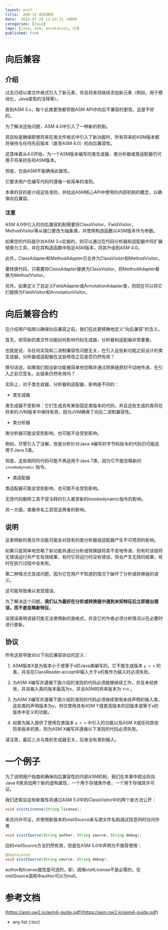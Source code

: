 ```yaml
---
layout: post
title:  ASM-12-向后兼容
date:  2018-07-20 13:43:31 +0800
categories: [Java]
tags: [java, asm, annotation, sh]
published: true
---
```


# 向后兼容

## 介绍

过去已经以类文件格式引入了新元素，并且将来将继续添加新元素（例如，用于模块化，Java类型的注释等）。

直到ASM 3.x，每个此类更改都导致ASM API中向后不兼容的更改，这是不好的。

为了解决这些问题，ASM 4.0中引入了一种新的机制。

其目标是确保即使将来在类文件格式中引入了新功能时，所有将来的ASM版本都将保持与任何先前版本（直至ASM 4.0）的向后兼容性。

这意味着从4.0开始，为一个ASM版本编写的类生成器，类分析器或类适配器仍可用于将来的任何ASM版本。

但是，仅由ASM不能确保此属性。

它要求用户在编写代码时遵循一些简单的准则。

本章的目的是介绍这些准则，并给出ASM核心API中使用的内部机制的概念，以确保向后兼容。

### 注意

ASM 4.0中引入的向后兼容机制需要将ClassVisitor，FieldVisitor，MethodVisitor等从接口更改为抽象类，并使用构造函数以ASM版本作为参数。

如果您的代码是针对ASM 3.x实施的，则可以通过在代码分析器和适配器中将扩展替换为工具，并在其构造函数中指定ASM版本，将其升级到ASM 4.0。

此外，ClassAdapter和MethodAdapter已合并为ClassVisitor和MethodVisitor。

要转换代码，只需要将ClassAdapter替换为ClassVisitor，将MethodAdapter替换为MethodVisitor。 

另外，如果定义了自定义FieldAdapter或AnnotationAdapter类，则现在可以将它们替换为FieldVisitor和AnnotationVisitor。


# 向后兼容合约

在介绍用户指南以确保向后兼容之前，我们在此更精确地定义“向后兼容”的含义。

首先，研究新的类文件功能如何影响代码生成器，分析器和适配器非常重要。

也就是说，与任何实现和二进制兼容性问题无关，在引入这些新功能之前设计的类生成器，分析器或适配器在这些修改之后是否仍然有效？

换句话说，如果我们假设新功能被简单地忽略并通过转换链原封不动地传递，在引入之前已签名，此链条仍然有效吗？

实际上，对于类生成器，分析器和适配器，影响是不同的：

- 类生成器

类生成器不受影响：它们生成具有某些固定类版本的代码，并且这些生成的类将在将来的JVM版本中保持有效，因为JVM确保了向后二进制兼容性。

- 类分析器

类分析器可能会受到影响，也可能不会受到影响。 

例如，尽管引入了注解，但是分析针对Java 4编写的字节码指令的代码仍可能适用于Java 5类。

但是，这些相同的代码可能不再适用于Java 7类，因为它不能忽略新的 `invokedynamic` 指令。

- 类适配器

类适配器可能会受到影响，也可能不会受到影响。 

无效代码删除工具不受注释的引入甚至新的invokedynamic指令的影响。

另一方面，类重命名工具受这两者的影响。

## 说明

这表明新的类文件功能可能会对现有的类分析器或适配器产生不可预测的影响。

如果只是简单地忽略了新功能并通过分析或转换链将其不变地传递，则有时该链将无错误运行并产生有效结果，有时它将运行时没有错误，但会产生无效的结果，有时在执行过程中会失败。

第二种情况尤其成问题，因为它在用户不知道的情况下破坏了分析或转换链的语义。

这可能导致难以发现错误。

为了解决这个问题，**我们认为最好在分析或转换链中遇到未知特征后立即提出错误，而不是忽略新特征**。

该错误表明该链可能无法使用新的类格式，并且它的作者必须分析情况以在必要时进行更新。

## 协议

所有这些导致对以下向后兼容协议的定义：

1. ASM版本X是为版本小于或等于x的Java类编写的。它不能生成版本 `y > x` 的类，并且在ClassReader.accept中输入大于x的类作为输入时必须失败。

2. 为ASM X编写并遵循下面介绍的准则的代码必须能够继续工作，并且未经修改，并且输入类的版本最高为x，并且ASM的将来版本为 `Y>X` 。

3. 为ASM X编写并遵循下面介绍的准则的代码必须继续使用未经声明的输入类，这些类的声明版本为y，但仅使用具有ASM Y或更高版本的旧版本或等于x的版本中定义的功能。

4. 如果为输入提供了使用在类版本 `y > x` 中引入的功能以及ASM X或任何其他将来版本的类，则为ASM X编写并遵循以下准则的代码必须失败。

请注意，最后三点与类别生成器无关，后者没有类别输入。


# 一个例子

为了说明用户指南和确保向后兼容性的内部ASM机制，我们在本章中假设将向Java 8类添加两个新的虚构属性，一个用于存储类作者，一个用于存储其许可证。 

我们还假设这些新属性将通过ASM 5.0中的ClassVisitor中的两个新方法公开：

```java
void visitLicense(String license);
```

来访问许可证，并使用新版本的visitSource来与源文件名和调试信息同时访问作者

```java
void visitSource(String author, String source, String debug);
```

旧的visitSource方法仍然有效，但是在ASM 5.0中声明为不推荐使用：

```java
@Deprecated 
void visitSource(String source, String debug);
```

author和license属性是可选的，即，调用visitLicense不是必需的，在visitSource调用中author可以为null。


# 参考文档

[https://asm.ow2.io/asm4-guide.pdf](https://asm.ow2.io/asm4-guide.pdf)

* any list
{:toc}